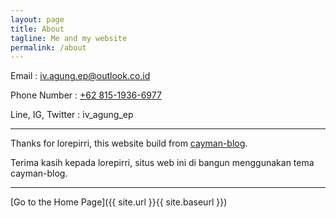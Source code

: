 ```yaml
---
layout: page
title: About
tagline: Me and my website
permalink: /about
---
```


Email : [iv.agung.ep@outlook.co.id](mailto:iv.agung.ep@outlook.co.id)

Phone Number : [+62 815-1936-6977](tel:+6281519366977)

Line, IG, Twitter : iv_agung_ep

***

Thanks for lorepirri, this website build from [cayman-blog](https://github.com/lorepirri/cayman-blog).

Terima kasih kepada lorepirri, situs web ini di bangun menggunakan tema cayman-blog. 

----------

[Go to the Home Page]({{ site.url }}{{ site.baseurl }})
